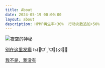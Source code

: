 ```yaml
---
title: About
date: 2024-05-19 00:00:00
layout: about
description: HPMP再生率+30%  行动次数追加+50%
---
```


![夜空的神秘](images/夜空的神秘.jpg)

[别在这里发癫](https://zh.moegirl.org.cn/zh-hans/%E5%88%AB%E5%9C%A8%E8%BF%99%E7%90%86%E5%8F%91%E5%BA%97) ꒰ঌ(🎀ᗜ`˰´ᗜ🌸)໒꒱💈❌

[我不是，我没有](https://zh.moegirl.org.cn/zh-hans/%E6%88%91%E4%B8%8D%E6%98%AF%EF%BC%8C%E6%88%91%E6%B2%A1%E6%9C%89)
